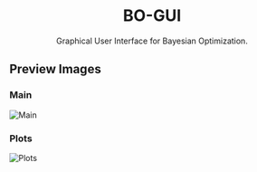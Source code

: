 <h1 align="center">BO-GUI</h1>
<p align="center">
Graphical User Interface for Bayesian Optimization.
</p>

## Preview Images
### Main
![Main](https://github.com/OkayJerry/bo-gui/assets/70593138/9506fc6c-d90f-416d-a573-e0ad7dc0f67f)

### Plots
![Plots](https://github.com/OkayJerry/bo-gui/assets/70593138/30433b0c-09e5-4b33-9ac0-435e33ec7c61)

